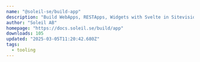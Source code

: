 ```yaml
---
name: "@soleil-se/build-app"
description: "Build WebApps, RESTApps, Widgets with Svelte in Sitevision."
author: "Soleil AB"
homepage: "https://docs.soleil.se/build/app"
downloads: 105
updated: "2025-03-05T11:20:42.680Z"
tags: 
  - tooling
---
```

